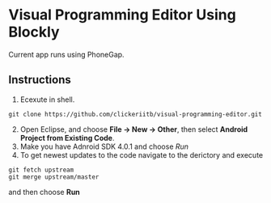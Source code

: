 Visual Programming Editor Using Blockly
=======================================

Current app runs using PhoneGap.

Instructions
------------
1. Ecexute in shell.
```
git clone https://github.com/clickeriitb/visual-programming-editor.git
```

2. Open Eclipse, and choose **File -> New -> Other**, then select **Android Project from Existing Code**.
3. Make you have Adnroid SDK 4.0.1 and choose *Run*
4. To get newest updates to the code navigate to the derictory and execute 

```
git fetch upstream
git merge upstream/master
```
and then choose **Run**

 
